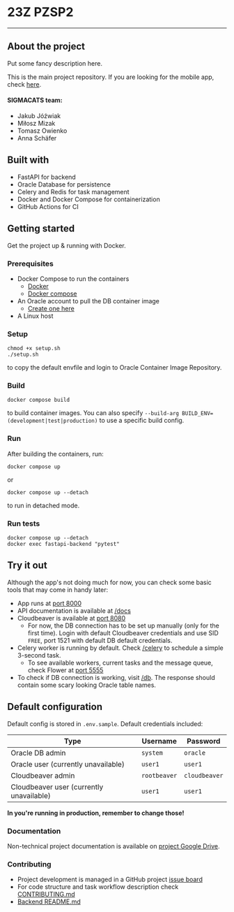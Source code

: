 # 23Z PZSP2

---

## About the project 
Put some fancy description here.

This is the main project repository. If you are looking for the mobile app, check [here](https://cat-bounce.com/).

#### SIGMACATS team:
- Jakub Jóźwiak
- Miłosz Mizak
- Tomasz Owienko
- Anna Schäfer

## Built with
- FastAPI for backend
- Oracle Database for persistence
- Celery and Redis for task management
- Docker and Docker Compose for containerization
- GitHub Actions for CI

## Getting started

Get the project up & running with Docker.

### Prerequisites
- Docker Compose to run the containers
  - [Docker](https://docs.docker.com/engine/install/)
  - [Docker compose](https://docs.docker.com/compose/install/)
- An Oracle account to pull the DB container image
  - [Create one here](https://profile.oracle.com/myprofile/account/create-account.jspx)
- A Linux host

### Setup 
```shell
chmod +x setup.sh
./setup.sh
```
to copy the default envfile and login to Oracle Container Image Repository.

### Build
```shell
docker compose build
```
to build container images. You can also specify `--build-arg BUILD_ENV=(development|test|production)` to use a specific build config.

### Run
After building the containers, run:
```shell
docker compose up
```
or 
```shell
docker compose up --detach
```
to run in detached mode.

### Run tests
```shell
docker compose up --detach
docker exec fastapi-backend "pytest"
```

## Try it out

Although the app's not doing much for now, you can check some basic tools that may come in handy later:
- App runs at [port 8000](localhost:8000)
- API documentation is available at [/docs](localhost:8000/docs)
- Cloudbeaver is available at [port 8080](localhost:8080)
  - For now, the DB connection has to be set up manually (only for the first time). Login with default 
    Cloudbeaver credentials and use SID `FREE`, port 1521 with default DB default credentials.
- Celery worker is running by default. Check [/celery](localhost:8000/celery) to schedule a simple 3-second task.
  - To see available workers, current tasks and the message queue, check Flower at [port 5555](localhost:5555)
- To check if DB connection is working, visit [/db](localhost:8000/db). The response should contain some scary 
  looking Oracle table names.

## Default configuration
Default config is stored in `.env.sample`. Default credentials included:

| Type            | Username | Password |
|-----------------|----------|----------|
| Oracle DB admin | `system`  | `oracle`  |
| Oracle user (currently unavailable) | `user1` | `user1` |
| Cloudbeaver admin | `rootbeaver` | `cloudbeaver` |
| Cloudbeaver user (currently unavailable) | `user1` | `user1` |

**In you're running in production, remember to change those!**

### Documentation
Non-technical project documentation is available on [project Google Drive](https://drive.google.com/drive/folders/1Zp6dHEMV8WkCuym4bZPDuKnoiORsDU2a).

### Contributing
- Project development is managed in a GitHub project [issue board](https://github.com/users/SNURTEL/projects/1/views/1)
- For code structure and task workflow description check [CONTRIBUTING.md](CONTRIBUTING.md)
- [Backend README.md](backend/README.md)

